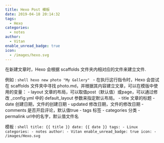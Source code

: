 ```yaml
---
title: Hexo Post 模板
date: 2019-04-18 20:14:32
tags:
  - Hexo
categories:
  - notes
author:
  - Vitan
enable_unread_badge: true
icon:
  - /images/hexo.svg
---
```

在新建文章时，Hexo 会根据 scaffolds 文件夹内相对应的文件来建立文件.
<!--more-->
例如
:	```shell
	hexo new photo "My Gallery"
	```
	- 在执行这行指令时，Hexo 会尝试在 scaffolds 文件夹中寻找 photo.md，并根据其内容建立文章，可以在模版中使用的变量：
		- layout 文章的布局，可以取值post（默认值）或page，可以通过修改 _config.yml 中的 default_layout 参数来指定默认布局。
		- title 文章的标题
		- date 创建日期，文件的创建日期
		- updated 修改日期，文件的修改日期
		- comments 是否开启评论，默认值true
		- tags 标签
		- categories 分类
		- permalink url中的名字，默认值文件名

模板
:	```shell
	title: {{ title }}
	date: {{ date }}
	tags:
	- Linux
	categories:
	- notes
	author:
	- Vitan
	enable_unread_badge: true
	icon:
	- /images/Hexo.svg
	```
